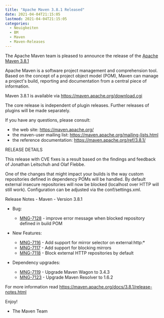 ```yaml
---
title: "Apache Maven 3.8.1 Released"
date: 2021-04-04T21:15:05
lastmod: 2021-04-04T21:15:05
categories:
  - Neuigkeiten
  - BM
  - Maven
  - Maven-Releases
---
```

The Apache Maven team is pleased to announce the release of the [Apache Maven 3.8.1](https://maven.apache.org/ref/3.8.1/)

Apache Maven is a software project management and comprehension tool. Based on the concept
of a project object model (POM), Maven can manage a project's build, reporting and documentation
from a central piece of information.

Maven 3.8.1 is available via https://maven.apache.org/download.cgi

The core release is independent of plugin releases. Further releases of plugins will be made
separately.

If you have any questions, please consult:

- the web site: https://maven.apache.org/
- the maven-user mailing list: https://maven.apache.org/mailing-lists.html
- the reference documentation: https://maven.apache.org/ref/3.8.1/

RELEASE DETAILS

This release with CVE fixes is a result based on the findings and feedback of Jonathan Leitschuh and Olaf Flebbe.

One of the changes that might impact your builds is the way custom repositories defined in dependency 
POMs will be handled.
By default external insecure repositories will now be blocked (localhost over HTTP will still work).
Configuration can be adjusted via the conf/settings.xml.

Release Notes - Maven - Version 3.8.1

* Bug:
   * [MNG-7128](https://issues.apache.org/jira/browse/MNG-7128) - improve error message when blocked repository defined in build POM

* New Features:

    * [MNG-7116](https://issues.apache.org/jira/browse/MNG-7116) - Add support for mirror selector on external:http:*
    * [MNG-7117](https://issues.apache.org/jira/browse/MNG-7117) - Add support for blocking mirrors
    * [MNG-7118](https://issues.apache.org/jira/browse/MNG-7118) - Block external HTTP repositories by default

* Dependency upgrades:
  
    * [MNG-7119](https://issues.apache.org/jira/browse/MNG-7119) - Upgrade Maven Wagon to 3.4.3
    * [MNG-7123](https://issues.apache.org/jira/browse/MNG-7123) - Upgrade Maven Resolver to 1.6.2

For more information read https://maven.apache.org/docs/3.8.1/release-notes.html

Enjoy!

- The Maven Team
